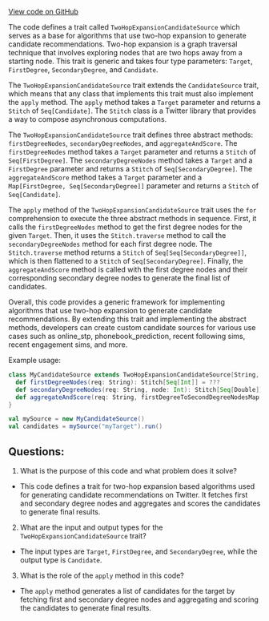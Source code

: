 [View code on GitHub](https://github.com/misbahsy/the-algorithm/follow-recommendations-service/common/src/main/scala/com/twitter/follow_recommendations/common/candidate_sources/base/TwoHopExpansionCandidateSource.scala)

The code defines a trait called `TwoHopExpansionCandidateSource` which serves as a base for algorithms that use two-hop expansion to generate candidate recommendations. Two-hop expansion is a graph traversal technique that involves exploring nodes that are two hops away from a starting node. This trait is generic and takes four type parameters: `Target`, `FirstDegree`, `SecondaryDegree`, and `Candidate`. 

The `TwoHopExpansionCandidateSource` trait extends the `CandidateSource` trait, which means that any class that implements this trait must also implement the `apply` method. The `apply` method takes a `Target` parameter and returns a `Stitch` of `Seq[Candidate]`. The `Stitch` class is a Twitter library that provides a way to compose asynchronous computations. 

The `TwoHopExpansionCandidateSource` trait defines three abstract methods: `firstDegreeNodes`, `secondaryDegreeNodes`, and `aggregateAndScore`. The `firstDegreeNodes` method takes a `Target` parameter and returns a `Stitch` of `Seq[FirstDegree]`. The `secondaryDegreeNodes` method takes a `Target` and a `FirstDegree` parameter and returns a `Stitch` of `Seq[SecondaryDegree]`. The `aggregateAndScore` method takes a `Target` parameter and a `Map[FirstDegree, Seq[SecondaryDegree]]` parameter and returns a `Stitch` of `Seq[Candidate]`. 

The `apply` method of the `TwoHopExpansionCandidateSource` trait uses the `for` comprehension to execute the three abstract methods in sequence. First, it calls the `firstDegreeNodes` method to get the first degree nodes for the given `Target`. Then, it uses the `Stitch.traverse` method to call the `secondaryDegreeNodes` method for each first degree node. The `Stitch.traverse` method returns a `Stitch` of `Seq[Seq[SecondaryDegree]]`, which is then flattened to a `Stitch` of `Seq[SecondaryDegree]`. Finally, the `aggregateAndScore` method is called with the first degree nodes and their corresponding secondary degree nodes to generate the final list of candidates. 

Overall, this code provides a generic framework for implementing algorithms that use two-hop expansion to generate candidate recommendations. By extending this trait and implementing the abstract methods, developers can create custom candidate sources for various use cases such as online_stp, phonebook_prediction, recent following sims, recent engagement sims, and more. 

Example usage:

```scala
class MyCandidateSource extends TwoHopExpansionCandidateSource[String, Int, Double, String] {
  def firstDegreeNodes(req: String): Stitch[Seq[Int]] = ???
  def secondaryDegreeNodes(req: String, node: Int): Stitch[Seq[Double]] = ???
  def aggregateAndScore(req: String, firstDegreeToSecondDegreeNodesMap: Map[Int, Seq[Double]]): Stitch[Seq[String]] = ???
}

val mySource = new MyCandidateSource()
val candidates = mySource("myTarget").run()
```
## Questions: 
 1. What is the purpose of this code and what problem does it solve?
- This code defines a trait for two-hop expansion based algorithms used for generating candidate recommendations on Twitter. It fetches first and secondary degree nodes and aggregates and scores the candidates to generate final results.

2. What are the input and output types for the `TwoHopExpansionCandidateSource` trait?
- The input types are `Target`, `FirstDegree`, and `SecondaryDegree`, while the output type is `Candidate`.

3. What is the role of the `apply` method in this code?
- The `apply` method generates a list of candidates for the target by fetching first and secondary degree nodes and aggregating and scoring the candidates to generate final results.